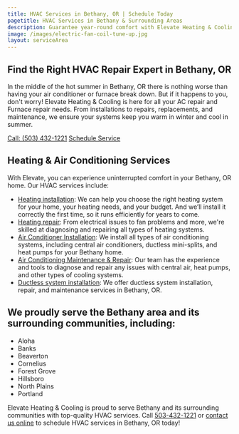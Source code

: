 ```yaml
---
title: HVAC Services in Bethany, OR | Schedule Today
pagetitle: HVAC Services in Bethany & Surrounding Areas
description: Guarantee year-round comfort with Elevate Heating & Cooling's HVAC services. Your Bethany, OR home deserves the best heating and cooling services available.
image: /images/electric-fan-coil-tune-up.jpg
layout: serviceArea
---
```


## Find the Right HVAC Repair Expert in Bethany, OR

In the middle of the hot summer in Bethany, OR there is nothing worse than having your air conditioner or furnace break down. But if it happens to you, don't worry! Elevate Heating & Cooling is here for all your AC repair and Furnace repair needs. From installations to repairs, replacements, and maintenance, we ensure your systems keep you warm in winter and cool in summer.

<a class="btn margin-inline-end-16" data-type="accent" href="tel:5034321221">Call: (503) 432-1221</a>
<a class="btn margin-block-start-16" data-type="secondary" href="{{ .Site.Data.contact.scheduleurl }}">Schedule Service</a>

## Heating & Air Conditioning Services

With Elevate, you can experience uninterrupted comfort in your Bethany, OR home. Our HVAC services include:

- [Heating installation](../../heating-installation/): We can help you choose the right heating system for your home, your heating needs, and your budget. And we’ll install it correctly the first time, so it runs efficiently for years to come.
- [Heating repair](../../heating-repair/): From electrical issues to fan problems and more, we're skilled at diagnosing and repairing all types of heating systems.
- [Air Conditioner Installation](../../ac-installation/): We install all types of air conditioning systems, including central air conditioners, ductless mini-splits, and heat pumps for your Bethany home.
- [Air Conditioning Maintenance & Repair](../../ac-repair-and-maintenance/): Our team has the experience and tools to diagnose and repair any issues with central air, heat pumps, and other types of cooling systems.
- [Ductless system installation](../../ductless-mini-split-installations/): We offer ductless system installation, repair, and maintenance services in Bethany, OR.

## We proudly serve the Bethany area and its surrounding communities, including:

- Aloha
- Banks
- Beaverton
- Cornelius
- Forest Grove
- Hillsboro
- North Plains
- Portland


Elevate Heating & Cooling is proud to serve Bethany and its surrounding communities with top-quality HVAC services. Call [503-432-1221](tel:5034321221) or [contact us online](../../contact-us/) to schedule HVAC services in Bethany, OR today!